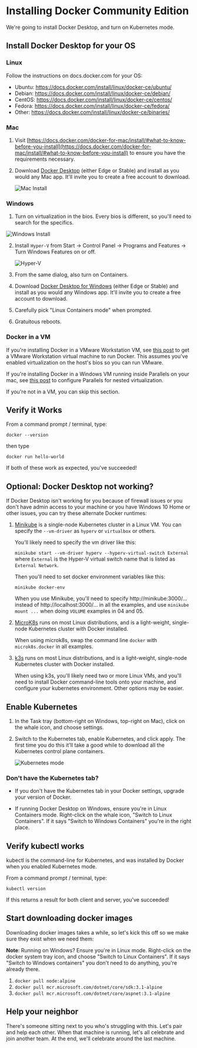 Installing Docker Community Edition
===================================

We're going to install Docker Desktop, and turn on Kubernetes mode.


Install Docker Desktop for your OS
----------------------------------

### Linux

Follow the instructions on docs.docker.com for your OS:

- Ubuntu: https://docs.docker.com/install/linux/docker-ce/ubuntu/
- Debian: https://docs.docker.com/install/linux/docker-ce/debian/
- CentOS: https://docs.docker.com/install/linux/docker-ce/centos/
- Fedora: https://docs.docker.com/install/linux/docker-ce/fedora/
- Other: https://docs.docker.com/install/linux/docker-ce/binaries/


### Mac

1. Visit [https://docs.docker.com/docker-for-mac/install/#what-to-know-before-you-install](https://docs.docker.com/docker-for-mac/install/#what-to-know-before-you-install) to ensure you have the requirements necessary.

2. Download [Docker Desktop](https://hub.docker.com/editions/community/docker-ce-desktop-mac) (either Edge or Stable) and install as you would any Mac app. It'll invite you to create a free account to download.

   ![Mac Install](mac.png)


### Windows

1. Turn on virtualization in the bios.  Every bios is different, so you'll need to search for the specifics.

![Windows Install](windows.gif)

2. Install `Hyper-V` from Start -> Control Panel -> Programs and Features -> Turn Windows Features on or off.

   ![Hyper-V](hyperv.png)

3. From the same dialog, also turn on Containers.

4. Download [Docker Desktop for Windows](https://hub.docker.com/editions/community/docker-ce-desktop-windows) (either Edge or Stable) and install as you would any Windows app.  It'll invite you to create a free account to download.

5. Carefully pick "Linux Containers mode" when prompted.

6. Gratuitous reboots.


### Docker in a VM

If you're installing Docker in a VMware Workstation VM, see [this post](https://communities.vmware.com/thread/498837) to get a VMware Workstation virtual machine to run Docker.  This assumes you've enabled virtualization on the host's bios so you can run VMware.

If you're installing Docker in a Windows VM running inside Parallels on your mac, see [this post](http://tattoocoder.com/configure-docker-for-windows-under-parallels/) to configure Parallels for nested virtualization.

If you're not in a VM, you can skip this section.


Verify it Works
---------------

From a command prompt / terminal, type:

`docker --version`

then type

`docker run hello-world`

If both of these work as expected, you've succeeded!


Optional: Docker Desktop not working?
---------------------------

If Docker Desktop isn't working for you because of firewall issues or you don't have admin access to your machine or you have Windows 10 Home or other issues, you can try these alternate Docker runtimes:

1. [Minikube](https://github.com/kubernetes/minikube/) is a single-node Kubernetes cluster in a Linux VM. You can specify the `--vm-driver` as `hyperv` or `virtualbox` or others. 

   You'll likely need to specify the vm driver like this:

   `minikube start --vm-driver hyperv --hyperv-virtual-switch External` where `External` is the Hyper-V virtual switch name that is listed as `External Network`.

   Then you'll need to set docker environment variables like this:

   `minikube docker-env`

   When you use Minikube, you'll need to specify http://minikube:3000/... instead of http://localhost:3000/... in all the examples, and use `minikube mount ...` when doing `VOLUME` examples in 04 and 05.

2. [MicroK8s](https://microk8s.io/) runs on most Linux distributions, and is a light-weight, single-node Kubernetes cluster with Docker installed.

   When using microk8s, swap the command line `docker` with `microk8s.docker` in all examples.

3. [k3s](https://k3s.io/) runs on most Linux distributions, and is a light-weight, single-node Kubernetes cluster with Docker installed.

   When using k3s, you'll likely need two or more Linux VMs, and you'll need to install Docker command-line tools onto your machine, and configure your kubernetes environment.  Other options may be easier.



Enable Kubernetes
-----------------

1. In the Task tray (bottom-right on Windows, top-right on Mac), click on the whale icon, and choose settings.

2. Switch to the Kubernetes tab, enable Kubernetes, and click apply.  The first time you do this it'll take a good while to download all the Kubernetes control plane containers.

   ![Kubernetes mode](kubernetes-mode.png)

### **Don't have the Kubernetes tab?**

- If you don't have the Kubernetes tab in your Docker settings, upgrade your version of Docker.

- If running Docker Desktop on Windows, ensure you're in Linux Containers mode. Right-click on the whale icon, "Switch to Linux Containers".  If it says "Switch to Windows Containers" you're in the right place.


Verify kubectl works
--------------------

kubectl is the command-line for Kubernetes, and was installed by Docker when you enabled Kubernetes mode.

From a command prompt / terminal, type:

`kubectl version`

If this returns a result for both client and server, you've succeeded!


Start downloading docker images
-------------------------------

Downloading docker images takes a while, so let's kick this off so we make sure they exist when we need them:

**Note**: Running on Windows?  Ensure you're in Linux mode.  Right-click on the docker system tray icon, and choose "Switch to Linux Containers".  If it says "Switch to Windows containers" you don't need to do anything, you're already there.

1. `docker pull node:alpine`
2. `docker pull mcr.microsoft.com/dotnet/core/sdk:3.1-alpine`
3. `docker pull mcr.microsoft.com/dotnet/core/aspnet:3.1-alpine`


Help your neighbor
------------------

There's someone sitting next to you who's struggling with this.  Let's pair and help each other.  When that machine is running, let's all celebrate and join another team.  At the end, we'll celebrate around the last machine.
